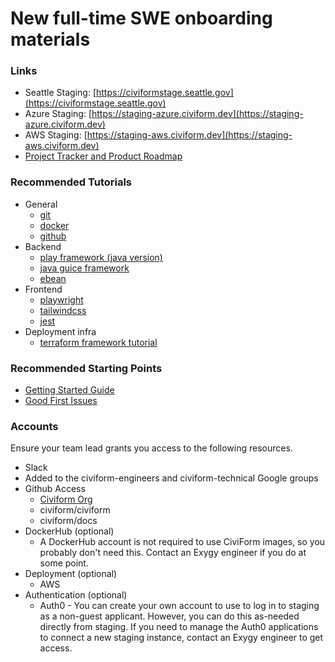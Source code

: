 # New full-time SWE onboarding materials

### Links

* Seattle Staging: [https://civiformstage.seattle.gov](https://civiformstage.seattle.gov)
* Azure Staging: [https://staging-azure.civiform.dev](https://staging-azure.civiform.dev)
* AWS Staging: [https://staging-aws.civiform.dev](https://staging-aws.civiform.dev)
* [Project Tracker and Product Roadmap](https://github.com/orgs/civiform/projects/1)

### Recommended Tutorials

* General
  * [git](https://docs.github.com/en/get-started/using-git/about-git)
  * [docker](https://docs.docker.com/get-started/)
  * [github](https://lab.github.com/githubtraining/introduction-to-github)
* Backend
  * [play framework (java version)](https://www.playframework.com/documentation/2.8.x/JavaHome)
  * [java guice framework](https://github.com/google/guice/wiki/GettingStarted)
  * [ebean](https://ebean.io)
* Frontend
  * [playwright](https://playwright.dev/docs/writing-tests)
  * [tailwindcss](https://tailwindcss.com/docs/utility-first)
  * [jest](https://jestjs.io/docs/using-matchers)
* Deployment infra
  * [terraform framework tutorial](https://learn.hashicorp.com/tutorials/terraform/infrastructure-as-code)



### Recommended Starting Points

* [Getting Started Guide](getting-started.md)
* [Good First Issues](https://github.com/civiform/civiform/issues?q=is%3Aopen+is%3Aissue+label%3A%22good+first+issue%22)

### Accounts

Ensure your team lead grants you access to the following resources.

* Slack
* Added to the civiform-engineers and civiform-technical Google groups
* Github Access
  * [Civiform Org](https://github.com/civiform)
  * civiform/civiform
  * civiform/docs
* DockerHub (optional)
  * A DockerHub account is not required to use CiviForm images, so you probably don't need this. Contact an Exygy engineer if you do at some point.
* Deployment (optional)
  * AWS
* Authentication (optional)
  * Auth0 - You can create your own account to use to log in to staging as a non-guest applicant. However, you can do this as-needed directly from staging. If you need to manage the Auth0 applications to connect a new staging instance, contact an Exygy engineer to get access.
